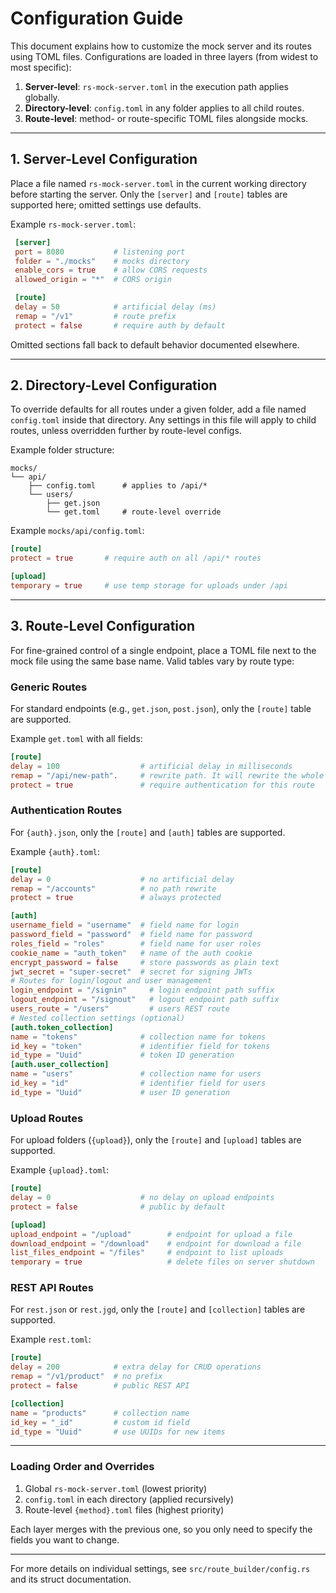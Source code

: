 # Configuration Guide

This document explains how to customize the mock server and its routes using TOML files. Configurations are loaded in three layers (from widest to most specific):

1. **Server-level**: `rs-mock-server.toml` in the execution path applies globally.
2. **Directory-level**: `config.toml` in any folder applies to all child routes.
3. **Route-level**: method- or route-specific TOML files alongside mocks.

---

## 1. Server-Level Configuration

Place a file named `rs-mock-server.toml` in the current working directory before starting the server. Only the `[server]` and `[route]` tables are supported here; omitted settings use defaults.

Example `rs-mock-server.toml`:

```toml
 [server]
 port = 8080           # listening port
 folder = "./mocks"    # mocks directory
 enable_cors = true    # allow CORS requests
 allowed_origin = "*"  # CORS origin

 [route]
 delay = 50            # artificial delay (ms)
 remap = "/v1"         # route prefix
 protect = false       # require auth by default
```

Omitted sections fall back to default behavior documented elsewhere.

---

## 2. Directory-Level Configuration

To override defaults for all routes under a given folder, add a file named `config.toml` inside that directory. Any settings in this file will apply to child routes, unless overridden further by route-level configs.

Example folder structure:

```
mocks/
└── api/
    ├── config.toml      # applies to /api/*
    └── users/
        ├── get.json
        └── get.toml     # route-level override
```

Example `mocks/api/config.toml`:

```toml
[route]
protect = true       # require auth on all /api/* routes

[upload]
temporary = true     # use temp storage for uploads under /api
```

---

## 3. Route-Level Configuration

For fine-grained control of a single endpoint, place a TOML file next to the mock file using the same base name. Valid tables vary by route type:

### Generic Routes

For standard endpoints (e.g., `get.json`, `post.json`), only the `[route]` table are supported.

Example `get.toml` with all fields:

```toml
[route]
delay = 100                  # artificial delay in milliseconds
remap = "/api/new-path".     # rewrite path. It will rewrite the whole path, so be aware about collision names and use it carefully
protect = true               # require authentication for this route
```

### Authentication Routes

For `{auth}.json`, only the `[route]` and `[auth]` tables are supported.

Example `{auth}.toml`:

```toml
[route]
delay = 0                    # no artificial delay
remap = "/accounts"          # no path rewrite
protect = true               # always protected

[auth]
username_field = "username"  # field name for login
password_field = "password"  # field name for password
roles_field = "roles"        # field name for user roles
cookie_name = "auth_token"   # name of the auth cookie
encrypt_password = false     # store passwords as plain text
jwt_secret = "super-secret"  # secret for signing JWTs
# Routes for login/logout and user management
login_endpoint = "/signin"     # login endpoint path suffix
logout_endpoint = "/signout"   # logout endpoint path suffix
users_route = "/users"         # users REST route
# Nested collection settings (optional)
[auth.token_collection]
name = "tokens"              # collection name for tokens
id_key = "token"             # identifier field for tokens
id_type = "Uuid"             # token ID generation
[auth.user_collection]
name = "users"               # collection name for users
id_key = "id"                # identifier field for users
id_type = "Uuid"             # user ID generation
```

### Upload Routes

For upload folders (`{upload}`), only the `[route]` and `[upload]` tables are supported.

Example `{upload}.toml`:

```toml
[route]
delay = 0                    # no delay on upload endpoints
protect = false              # public by default

[upload]
upload_endpoint = "/upload"        # endpoint for upload a file
download_endpoint = "/download"    # endpoint for download a file
list_files_endpoint = "/files"     # endpoint to list uploads
temporary = true                   # delete files on server shutdown
```

### REST API Routes

For `rest.json` or `rest.jgd`, only the `[route]` and `[collection]` tables are supported.

Example `rest.toml`:

```toml
[route]
delay = 200            # extra delay for CRUD operations
remap = "/v1/product"  # no prefix
protect = false        # public REST API

[collection]
name = "products"      # collection name
id_key = "_id"         # custom id field
id_type = "Uuid"       # use UUIDs for new items
```

---

### Loading Order and Overrides

1. Global `rs-mock-server.toml` (lowest priority)
2. `config.toml` in each directory (applied recursively)
3. Route-level `{method}.toml` files (highest priority)

Each layer merges with the previous one, so you only need to specify the fields you want to change.

---

For more details on individual settings, see `src/route_builder/config.rs` and its struct documentation.
